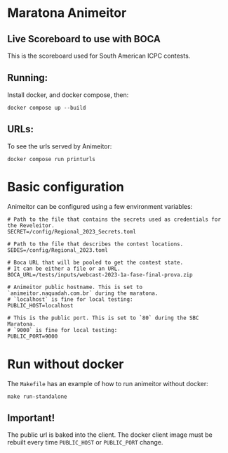 # Maratona Animeitor

## Live Scoreboard to use with BOCA

This is the scoreboard used for South American ICPC contests.

## Running:

Install docker, and docker compose, then:

```
docker compose up --build
```

## URLs:

To see the urls served by Animeitor:

```
docker compose run printurls
```

# Basic configuration

Animeitor can be configured using a few environment variables:

```
# Path to the file that contains the secrets used as credentials for the Reveleitor.
SECRET=/config/Regional_2023_Secrets.toml

# Path to the file that describes the contest locations.
SEDES=/config/Regional_2023.toml

# Boca URL that will be pooled to get the contest state.
# It can be either a file or an URL.
BOCA_URL=/tests/inputs/webcast-2023-1a-fase-final-prova.zip

# Animeitor public hostname. This is set to `animeitor.naquadah.com.br` during the maratona.
# `localhost` is fine for local testing:
PUBLIC_HOST=localhost

# This is the public port. This is set to `80` during the SBC Maratona.
# `9000` is fine for local testing:
PUBLIC_PORT=9000

```

# Run without docker

The `Makefile` has an example of how to run animeitor without docker:

```
make run-standalone
```

## Important!

The public url is baked into the client.
The docker client image must be rebuilt every time `PUBLIC_HOST` or `PUBLIC_PORT` change.

